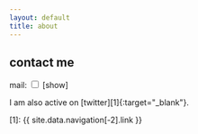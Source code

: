```yaml
---
layout: default
title: about
---
```


## contact me

<div> 

mail: <input id="trigger" type="checkbox"> <span class="mail yellow"></span> <label class="hide yellow" for="trigger">[show]</label>

</div>

I am also active on [twitter][1]{:target="_blank"}.

[1]: {{ site.data.navigation[-2].link }}